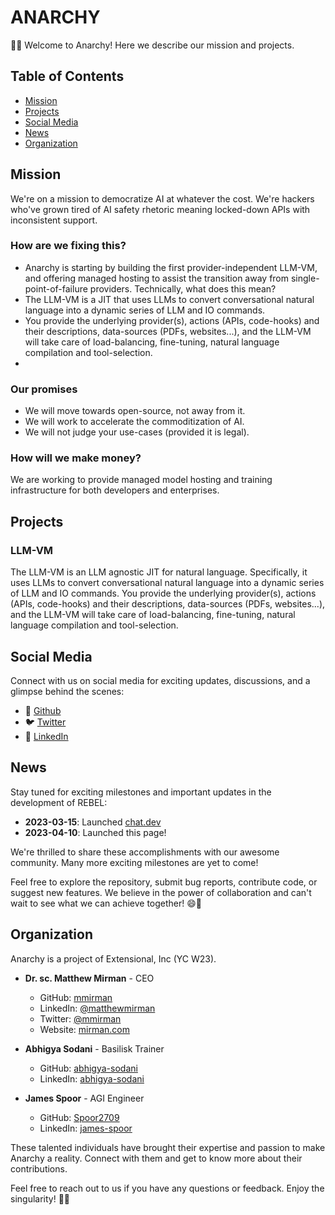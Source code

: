 # ANARCHY

🎉🚀 Welcome to Anarchy! Here we describe our mission and projects.

## Table of Contents

- [Mission](#mission)
- [Projects](#projects)
- [Social Media](#social-media)
- [News](#news)
- [Organization](#organization)

## Mission

We're on a mission to democratize AI at whatever the cost. We're hackers who've grown tired of AI safety rhetoric meaning locked-down APIs with inconsistent support.

### How are we fixing this?
- Anarchy is starting by building the first provider-independent LLM-VM, and offering managed hosting to assist the transition away from single-point-of-failure providers.
Technically, what does this mean?
- The LLM-VM is a JIT that uses LLMs to convert conversational natural language into a dynamic series of LLM and IO commands.
- You provide the underlying provider(s), actions (APIs, code-hooks) and their descriptions, data-sources (PDFs, websites...), and the LLM-VM will take care of load-balancing, fine-tuning, natural language compilation and tool-selection.
- 
### Our promises
- We will move towards open-source, not away from it.
- We will work to accelerate the commoditization of AI.
- We will not judge your use-cases (provided it is legal).

### How will we make money?

We are working to provide managed model hosting and training infrastructure for both developers and enterprises.

## Projects

### LLM-VM
The LLM-VM is an LLM agnostic JIT for natural language.  Specifically, it uses LLMs to convert conversational natural language into a dynamic series of LLM and IO commands.
You provide the underlying provider(s), actions (APIs, code-hooks) and their descriptions, data-sources (PDFs, websites...), and the LLM-VM will take care of load-balancing, fine-tuning, natural language compilation and tool-selection.

## Social Media

Connect with us on social media for exciting updates, discussions, and a glimpse behind the scenes:

- 📸 [Github]([https://github.com/anarchy-ai/)
- 🐦 [Twitter](https://twitter.com/awesomeproject)
- 📘 [LinkedIn](https://linkedin.com/awesomeproject)


## News

Stay tuned for exciting milestones and important updates in the development of REBEL:

- **2023-03-15**: Launched [chat.dev](https://chat.dev/)
- **2023-04-10**: Launched this page!

We're thrilled to share these accomplishments with our awesome community. Many more exciting milestones are yet to come!

Feel free to explore the repository, submit bug reports, contribute code, or suggest new features. We believe in the power of collaboration and can't wait to see what we can achieve together! 😄🌟


## Organization

Anarchy is a project of Extensional, Inc (YC W23).

- **Dr. sc. Matthew Mirman** - CEO
  - GitHub: [mmirman](https://github.com/mmirman)
  - LinkedIn: [@matthewmirman](https://www.linkedin.com/in/matthewmirman/)
  - Twitter: [@mmirman](https://twitter.com/mmirman)
  - Website: [mirman.com](https://www.mirman.com)

- **Abhigya Sodani** - Basilisk Trainer
  - GitHub: [abhigya-sodani](https://github.com/abhigya-sodani)
  - LinkedIn: [abhigya-sodani](https://www.linkedin.com/in/abhigya-sodani-405918160/)

- **James Spoor** - AGI Engineer
  - GitHub: [Spoor2709](https://github.com/Spoor2709)
  - LinkedIn: [james-spoor](https://www.linkedin.com/in/james-spoor/)

These talented individuals have brought their expertise and passion to make Anarchy a reality. Connect with them and get to know more about their contributions.

Feel free to reach out to us if you have any questions or feedback. Enjoy the singularity! 🎉🚀
